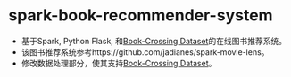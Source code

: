 # spark-book-recommender-system
* 基于Spark, Python Flask, 和[Book-Crossing Dataset](http://www2.informatik.uni-freiburg.de/~cziegler/BX/)的在线图书推荐系统。
* 该图书推荐系统参考https://github.com/jadianes/spark-movie-lens。
* 修改数据处理部分，使其支持[Book-Crossing Dataset](http://www2.informatik.uni-freiburg.de/~cziegler/BX/)。
